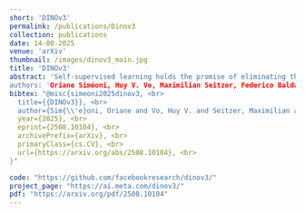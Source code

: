 ```yaml
---
short: 'DINOv3'
permalink: /publications/Dinov3
collection: publications
date: 14-08-2025
venue: 'arXiv'
thumbnail: /images/dinov3_main.jpg
title: 'DINOv3'
abstract: 'Self-supervised learning holds the promise of eliminating the need for manual data annotation, enabling models to scale effortlessly to massive datasets and larger architectures. By not being tailored to specific tasks or domains, this training paradigm has the potential to learn visual representations from diverse sources, ranging from natural to aerial images— using a single algorithm. This technical report introduces DINOv3, a major milestone toward realizing this vision by leveraging simple yet effective strategies. First, we leverage the benefit of scaling both dataset and model size by careful data preparation, design, and optimization. Second, we introduce a new method called Gram anchoring, which effectively addresses the known yet unsolved issue of dense feature maps degrading during long training schedules. Finally, we apply post-hoc strategies that further enhance our models’ flexibility with respect to resolution, model size, and alignment with text. As a result, we present a versatile vision foundation model that outperforms the specialized state of the art across a broad range of settings, without fine-tuning. DINOv3 produces high-quality dense features that achieve outstanding performance on various vision tasks, significantly surpassing previous self- and weakly-supervised foundation models. We also share the DINOv3 suite of vision models, designed to advance the state of the art on a wide spectrum of tasks and data by providing scalable solutions for diverse resource constraints and deployment scenarios."
authors: 'Oriane Siméoni, Huy V. Vo, Maximilian Seitzer, Federico Baldassarre, Maxime Oquab, Cijo Jose, Vasil Khalidov, Marc Szafraniec, Seungeun Yi, <b>Michaël Ramamonjisoa</b>, Francisco Massa, Daniel Haziza, Luca Wehrstedt, Jianyuan Wang, Timothée Darcet, Théo Moutakanni, Leonel Sentana, Claire Roberts, Andrea Vedaldi, Jamie Tolan, John Brandt, Camille Couprie, Julien Mairal, Hervé Jégou, Patrick Labatut, Piotr Bojanowski'
bibtex: "@misc{simeoni2025dinov3, <br>
  title={{DINOv3}}, <br>
  author={Sim{\\'e}oni, Oriane and Vo, Huy V. and Seitzer, Maximilian and Baldassarre, Federico and Oquab, Maxime and Jose, Cijo and Khalidov, Vasil and Szafraniec, Marc and Yi, Seungeun and Ramamonjisoa, Micha{\\"e}l and Massa, Francisco and Haziza, Daniel and Wehrstedt, Luca and Wang, Jianyuan and Darcet, Timoth{\\'e}e and Moutakanni, Th{\\'e}o and Sentana, Leonel and Roberts, Claire and Vedaldi, Andrea and Tolan, Jamie and Brandt, John and Couprie, Camille and Mairal, Julien and J{\\'e}gou, Herv{\\'e} and Labatut, Patrick and Bojanowski, Piotr}, <br>
  year={2025}, <br>
  eprint={2508.10104}, <br>
  archivePrefix={arXiv}, <br>
  primaryClass={cs.CV}, <br>
  url={https://arxiv.org/abs/2508.10104}, <br>
}"

code: "https://github.com/facebookresearch/dinov3/"
project_page: "https://ai.meta.com/dinov3/"
pdf: "https://arxiv.org/pdf/2508.10104"
---
```

